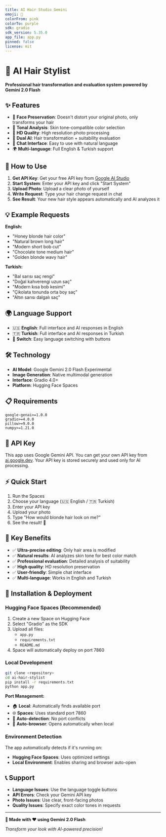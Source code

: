 ```yaml
---
title: AI Hair Studio Gemini
emoji: 🎨
colorFrom: pink
colorTo: purple
sdk: gradio
sdk_version: 5.35.0
app_file: app.py
pinned: false
license: mit
---
```


# 🎨 AI Hair Stylist

**Professional hair transformation and evaluation system powered by Gemini 2.0 Flash**

## ✨ Features

- 🎯 **Face Preservation**: Doesn't distort your original photo, only transforms your hair
- 🎨 **Tonal Analysis**: Skin tone-compatible color selection 
- 📱 **HD Quality**: High resolution photo processing
- 🤖 **Dual AI**: Hair transformation + suitability evaluation
- 💬 **Chat Interface**: Easy to use with natural language
- 🌍 **Multi-language**: Full English & Turkish support

## 🚀 How to Use

1. **Get API Key**: Get your free API key from [Google AI Studio](https://ai.google.dev/)
2. **Start System**: Enter your API key and click "Start System"
3. **Upload Photo**: Upload a clear photo of yourself
4. **Write Request**: Type your hair change request in chat
5. **See Result**: Your new hair style appears automatically and AI analyzes it

## 💡 Example Requests

**English:**
- "Honey blonde hair color"
- "Natural brown long hair"
- "Modern short bob cut"
- "Chocolate tone medium hair"
- "Golden blonde wavy hair"

**Turkish:**
- "Bal sarısı saç rengi"
- "Doğal kahverengi uzun saç"
- "Modern kısa bob kesimi"
- "Çikolata tonunda orta boy saç"
- "Altın sarısı dalgalı saç"

## 🌍 Language Support

- 🇺🇸 **English**: Full interface and AI responses in English
- 🇹🇷 **Turkish**: Full interface and AI responses in Turkish
- 🔄 **Switch**: Easy language switching with buttons

## 🛠️ Technology

- **AI Model**: Google Gemini 2.0 Flash Experimental
- **Image Generation**: Native multimodal generation
- **Interface**: Gradio 4.0+
- **Platform**: Hugging Face Spaces

## 📋 Requirements

```
google-genai>=1.0.0
gradio>=4.0.0
pillow>=9.0.0
numpy>=1.21.0
```

## 🔐 API Key

This app uses Google Gemini API. You can get your own API key from [ai.google.dev](https://ai.google.dev/). Your API key is stored securely and used only for AI processing.

## ⚡ Quick Start

1. Run the Spaces
2. Choose your language (🇺🇸 English / 🇹🇷 Turkish)
3. Enter your API key
4. Upload your photo  
5. Type "How would blonde hair look on me?"
6. See the result! 🎨

## 🎯 Key Benefits

- ✅ **Ultra-precise editing**: Only hair area is modified
- ✅ **Natural results**: AI analyzes skin tone for best color match
- ✅ **Professional evaluation**: Detailed analysis of suitability
- ✅ **High quality**: HD resolution preservation
- ✅ **User-friendly**: Simple chat interface
- ✅ **Multi-language**: Works in English and Turkish

## 🔧 Installation & Deployment

### **Hugging Face Spaces (Recommended)**
1. Create a new Space on Hugging Face
2. Select "Gradio" as the SDK
3. Upload all files:
   - `app.py`
   - `requirements.txt` 
   - `README.md`
4. Space will automatically deploy on port 7860

### **Local Development**
```bash
git clone <repository>
cd ai-hair-stylist
pip install -r requirements.txt
python app.py
```

**Port Management:**
- 🏠 **Local**: Automatically finds available port
- 🌐 **Spaces**: Uses standard port 7860
- 🔄 **Auto-detection**: No port conflicts
- 📱 **Auto-browser**: Opens automatically when local

### **Environment Detection**
The app automatically detects if it's running on:
- **Hugging Face Spaces**: Uses optimized settings
- **Local Environment**: Enables sharing and browser auto-open

## 📞 Support

- **Language Issues**: Use the language toggle buttons
- **API Errors**: Check your Gemini API key
- **Photo Issues**: Use clear, front-facing photos
- **Quality Issues**: Specify exact color tones in requests

---

**🎯 Made with ❤️ using Gemini 2.0 Flash**

*Transform your look with AI-powered precision!*